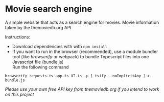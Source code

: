 # Movie search engine

A simple website that acts as a search engine for movies.
Movie information taken by the themoviedb.org API

Instructions:
- Download dependencies with with  ```npm install```
- If you want to run in the browser (recommended), use a module bundler tool (like *browserify* or webpack) to bundle Typescript files into one Javascript file (bundle.js) <br/>
Run the following command
```
browserify requests.ts app.ts UI.ts -p [ tsify --noImplicitAny ] >  bundle.js
```
<!-- - If you want to run tests in the browser, do the same bundling process as above. -->

*Please use your own free API key from themoviedb.org if you intend to work on this project*

